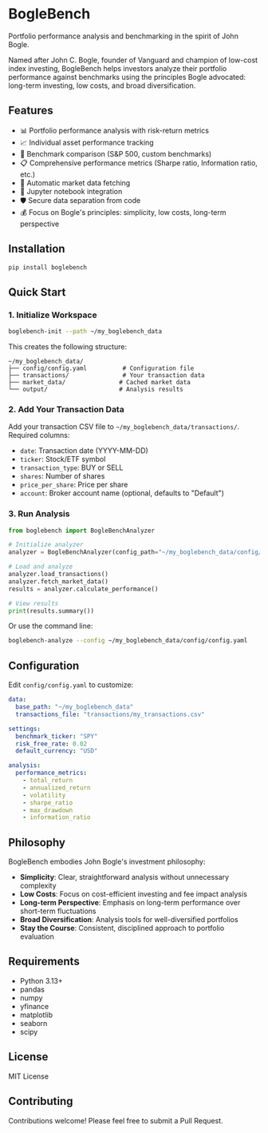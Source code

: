 # BogleBench

Portfolio performance analysis and benchmarking in the spirit of John Bogle.

Named after John C. Bogle, founder of Vanguard and champion of low-cost index investing, BogleBench helps investors analyze their portfolio performance against benchmarks using the principles Bogle advocated: long-term investing, low costs, and broad diversification.

## Features

- 📊 Portfolio performance analysis with risk-return metrics  
- 📈 Individual asset performance tracking
- 🎯 Benchmark comparison (S&P 500, custom benchmarks)
- 📋 Comprehensive performance metrics (Sharpe ratio, Information ratio, etc.)
- 🔄 Automatic market data fetching  
- 📓 Jupyter notebook integration
- 🛡️ Secure data separation from code
- 💰 Focus on Bogle's principles: simplicity, low costs, long-term perspective

## Installation

```bash
pip install boglebench
```

## Quick Start

### 1. Initialize Workspace

```bash
boglebench-init --path ~/my_boglebench_data
```

This creates the following structure:

```text
~/my_boglebench_data/
├── config/config.yaml          # Configuration file
├── transactions/               # Your transaction data  
├── market_data/               # Cached market data
└── output/                    # Analysis results
```

### 2. Add Your Transaction Data

Add your transaction CSV file to `~/my_boglebench_data/transactions/`. Required columns:

- `date`: Transaction date (YYYY-MM-DD)
- `ticker`: Stock/ETF symbol  
- `transaction_type`: BUY or SELL
- `shares`: Number of shares
- `price_per_share`: Price per share
- `account`: Broker account name (optional, defaults to "Default")

### 3. Run Analysis

```python
from boglebench import BogleBenchAnalyzer

# Initialize analyzer
analyzer = BogleBenchAnalyzer(config_path="~/my_boglebench_data/config/config.yaml")

# Load and analyze
analyzer.load_transactions()
analyzer.fetch_market_data()
results = analyzer.calculate_performance()

# View results
print(results.summary())
```

Or use the command line:

```bash
boglebench-analyze --config ~/my_boglebench_data/config/config.yaml
```

## Configuration

Edit `config/config.yaml` to customize:

```yaml
data:
  base_path: "~/my_boglebench_data"
  transactions_file: "transactions/my_transactions.csv"

settings:
  benchmark_ticker: "SPY"
  risk_free_rate: 0.02
  default_currency: "USD"

analysis:
  performance_metrics:
    - total_return
    - annualized_return
    - volatility
    - sharpe_ratio
    - max_drawdown
    - information_ratio
```

## Philosophy

BogleBench embodies John Bogle's investment philosophy:

- **Simplicity**: Clear, straightforward analysis without unnecessary complexity
- **Low Costs**: Focus on cost-efficient investing and fee impact analysis  
- **Long-term Perspective**: Emphasis on long-term performance over short-term fluctuations
- **Broad Diversification**: Analysis tools for well-diversified portfolios
- **Stay the Course**: Consistent, disciplined approach to portfolio evaluation

## Requirements

- Python 3.13+
- pandas
- numpy
- yfinance
- matplotlib
- seaborn
- scipy

## License

MIT License

## Contributing

Contributions welcome! Please feel free to submit a Pull Request.
